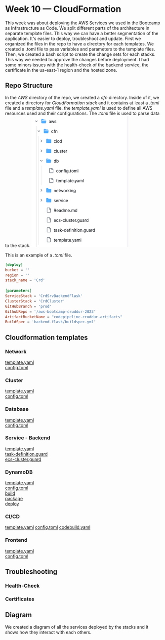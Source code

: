 # Week 10 — CloudFormation
This week was about deploying the AWS Services we used in the Bootcamp as Infrastructure as Code. We split different parts of the architecture in separate template files. This way we can have a better segmentation of the application. It's easier to deploy, troubleshoot and update. First we organized the files in the repo to have a directory for each templates. We created a .toml file to pass variables and parameters to the template files. Then, we created a bash script to create the change sets for each stacks. This way we needed to approve the changes before deployment. I had some minors issues with the health-check of the backend service, the certificate in the us-east-1 region and the hosted zone.

## Repo Structure
In the *AWS* directory of the repo, we created a *cfn* directory. Inside of it, we created a directory for *CloudFormation stack* and it contains at least a *.toml* file and a *template.yaml* file. the *template.yaml* is used to define all AWS resources used and their configurations. The *.toml* file is used to parse data to the stack.
![Structure](/journal/assets/structure1_w10.png "Structure")

This is an example of a *.toml* file.
``` toml
[deploy]
bucket = ''
region = ''
stack_name = 'Crd'

[parameters]
ServiceStack = 'CrdSrvBackendFlask'
ClusterStack = 'CrdCluster'
GitHubBranch = 'prod'
GithubRepo = '/aws-bootcamp-cruddur-2023'
ArtifactBucketName = "codepipeline-cruddur-artifacts"
BuildSpec = 'backend-flask/buildspec.yml'
```

## Cloudformation templates
### Network
[template.yaml](https://github.com/CFelt22/aws-bootcamp-cruddur-2023/blob/main/aws/cfn/networking/template.yaml)  
[config.toml](https://github.com/CFelt22/aws-bootcamp-cruddur-2023/blob/main/aws/cfn/networking/config.toml)

### Cluster
[template.yaml](https://github.com/CFelt22/aws-bootcamp-cruddur-2023/blob/main/aws/cfn/cluster/template.yaml)  
[config.toml](https://github.com/CFelt22/aws-bootcamp-cruddur-2023/blob/main/aws/cfn/cluster/config.toml)

### Database
[template.yaml](https://github.com/CFelt22/aws-bootcamp-cruddur-2023/blob/main/aws/cfn/db/template.yaml)  
[config.toml](https://github.com/CFelt22/aws-bootcamp-cruddur-2023/blob/main/aws/cfn/db/config.toml)

### Service - Backend
[template.yaml](https://github.com/CFelt22/aws-bootcamp-cruddur-2023/blob/main/aws/cfn/template.yaml)  
[task-definition.guard](https://github.com/CFelt22/aws-bootcamp-cruddur-2023/blob/main/aws/cfn/task-definition.guard)  
[ecs-cluster.guard](https://github.com/CFelt22/aws-bootcamp-cruddur-2023/blob/main/aws/cfn/ecs-cluster.guard)

### DynamoDB
[template.yaml](https://github.com/CFelt22/aws-bootcamp-cruddur-2023/blob/main/ddb/template.yaml)  
[config.toml](https://github.com/CFelt22/aws-bootcamp-cruddur-2023/blob/main/ddb/config.toml)  
[build](https://github.com/CFelt22/aws-bootcamp-cruddur-2023/blob/main/ddb/build-1)  
[package](https://github.com/CFelt22/aws-bootcamp-cruddur-2023/blob/main/ddb/package-2)  
[deploy](https://github.com/CFelt22/aws-bootcamp-cruddur-2023/blob/main/ddb/deploy-3)

### CI/CD
[template.yaml](https://github.com/CFelt22/aws-bootcamp-cruddur-2023/blob/main/aws/cfn/cicd/template.yaml)
[config.toml](https://github.com/CFelt22/aws-bootcamp-cruddur-2023/blob/main/aws/cfn/cicd/config.toml)
[codebuild.yaml](https://github.com/CFelt22/aws-bootcamp-cruddur-2023/blob/main/aws/cfn/cicd/nested/codebuild.yaml)

### Frontend
[template.yaml](https://github.com/CFelt22/aws-bootcamp-cruddur-2023/blob/main/aws/cfn/frontend/template.yaml)  
[config.toml](https://github.com/CFelt22/aws-bootcamp-cruddur-2023/blob/main/aws/cfn/frontend/config.toml)

## Troubleshooting

### Health-Check

### Certificates

## Diagram
We created a diagram of all the services deployed by the stacks and it shows how they interact with each others.
